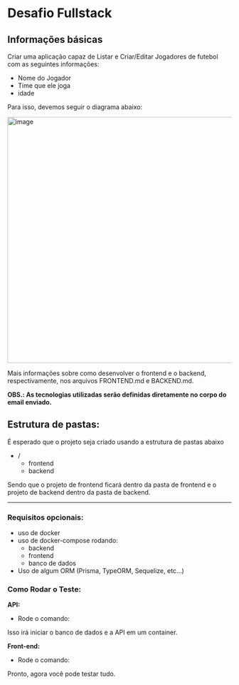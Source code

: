 # Desafio Fullstack

## Informações básicas

Criar uma aplicação capaz de Listar e Criar/Editar Jogadores de futebol com as seguintes informações: 
- Nome do Jogador
- Time que ele joga
- idade

Para isso, devemos seguir o diagrama abaixo:

<img width="552" alt="image" src="https://user-images.githubusercontent.com/69265280/166810448-6c5f1768-d7a3-420a-9bad-901cc9187daa.png">

Mais informações sobre como desenvolver o frontend e o backend, respectivamente, nos arquivos FRONTEND.md e BACKEND.md.

**OBS.: As tecnologias utilizadas serão definidas diretamente no corpo do email enviado.**

## Estrutura de pastas:
É esperado que o projeto seja criado usando a estrutura de pastas abaixo
- /
  - frontend
  - backend

Sendo que o projeto de frontend ficará dentro da pasta de frontend e o projeto de backend dentro da pasta de backend.

---

### Requisitos opcionais:
* uso de docker
* uso de docker-compose rodando:
  * backend
  * frontend
  * banco de dados
* Uso de algum ORM (Prisma, TypeORM, Sequelize, etc...)

### Como Rodar o Teste:

**API:**

- Rode o comando:

Isso irá iniciar o banco de dados e a API em um container.

**Front-end:**

- Rode o comando:

Pronto, agora você pode testar tudo.

